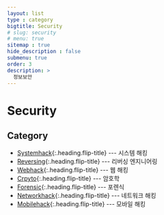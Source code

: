 ```yaml
---
layout: list
type : category
bigtitle: Security
# slug: security
# menu: true
sitemap : true
hide_description : false
submenu: true
order: 3
description: >
  정보보안
---
```



# Security

## Category

* [Systemhack]{:.heading.flip-title} --- 시스템 해킹
* [Reversing]{:.heading.flip-title} --- 리버싱 엔지니어링
* [Webhack]{:.heading.flip-title} --- 웹 해킹
* [Crpyto]{:.heading.flip-title} --- 암호학
* [Forensic]{:.heading.flip-title} --- 포렌식
* [Networkhack]{:.heading.flip-title} --- 네트워크 해킹
* [Mobilehack]{:.heading.flip-title} --- 모바일 해킹

[Systemhack]: /systemhack/
[Reversing]: /reversing/
[Webhack]: /webhack/
[Crpyto]: /crpytography/
[Forensic]: /forensic/
[Networkhack]: /networkhack/
[Mobilehack]: /mobilehack/
